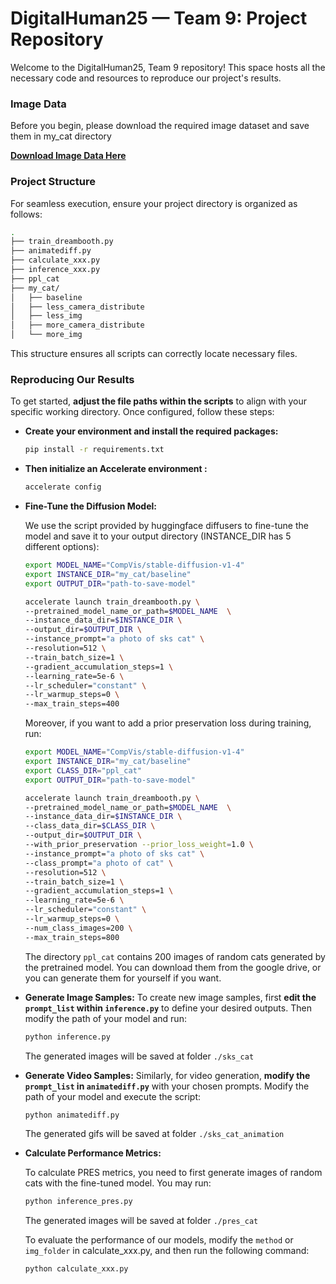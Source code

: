 # DigitalHuman25 — Team 9: Project Repository

Welcome to the DigitalHuman25, Team 9 repository! This space hosts all the necessary code and resources to reproduce our project's results.

### Image Data

Before you begin, please download the required image dataset and save them in my_cat directory

[**Download Image Data Here**](https://drive.google.com/drive/folders/1kZ65uW2QijOylpZ5MaN_HKFF6E_PR64a)

### Project Structure

For seamless execution, ensure your project directory is organized as follows:
```bash
.
├── train_dreambooth.py
├── animatediff.py
├── calculate_xxx.py
├── inference_xxx.py
├── ppl_cat
├── my_cat/
│   ├── baseline
│   ├── less_camera_distribute
│   ├── less_img
│   ├── more_camera_distribute
│   └── more_img
```
This structure ensures all scripts can correctly locate necessary files.

### Reproducing Our Results

To get started, **adjust the file paths within the scripts** to align with your specific working directory. Once configured, follow these steps:

* **Create your environment and install the required packages:**
    ```bash
    pip install -r requirements.txt
    ```
* **Then initialize an Accelerate environment :**
    ```bash
    accelerate config
    ```
* **Fine-Tune the Diffusion Model:**
    
    We use the script provided by huggingface diffusers to fine-tune the model and save it to your output directory (INSTANCE_DIR has 5 different options):
    ```bash
    export MODEL_NAME="CompVis/stable-diffusion-v1-4"
    export INSTANCE_DIR="my_cat/baseline"
    export OUTPUT_DIR="path-to-save-model"

    accelerate launch train_dreambooth.py \
    --pretrained_model_name_or_path=$MODEL_NAME  \
    --instance_data_dir=$INSTANCE_DIR \
    --output_dir=$OUTPUT_DIR \
    --instance_prompt="a photo of sks cat" \
    --resolution=512 \
    --train_batch_size=1 \
    --gradient_accumulation_steps=1 \
    --learning_rate=5e-6 \
    --lr_scheduler="constant" \
    --lr_warmup_steps=0 \
    --max_train_steps=400
    ```
    Moreover, if you want to add a prior preservation loss during training, run:
    ```bash
    export MODEL_NAME="CompVis/stable-diffusion-v1-4"
    export INSTANCE_DIR="my_cat/baseline"
    export CLASS_DIR="ppl_cat"
    export OUTPUT_DIR="path-to-save-model"

    accelerate launch train_dreambooth.py \
    --pretrained_model_name_or_path=$MODEL_NAME  \
    --instance_data_dir=$INSTANCE_DIR \
    --class_data_dir=$CLASS_DIR \
    --output_dir=$OUTPUT_DIR \
    --with_prior_preservation --prior_loss_weight=1.0 \
    --instance_prompt="a photo of sks cat" \
    --class_prompt="a photo of cat" \
    --resolution=512 \
    --train_batch_size=1 \
    --gradient_accumulation_steps=1 \
    --learning_rate=5e-6 \
    --lr_scheduler="constant" \
    --lr_warmup_steps=0 \
    --num_class_images=200 \
    --max_train_steps=800
    ```
    The directory `ppl_cat` contains 200 images of random cats generated by the pretrained model. You can download them from the google drive, or you can generate them for yourself if you want.

* **Generate Image Samples:**
    To create new image samples, first **edit the `prompt_list` within `inference.py`** to define your desired outputs. Then modify the path of your model and run:
    ```bash
    python inference.py
    ```
    The generated images will be saved at folder `./sks_cat`
* **Generate Video Samples:**
    Similarly, for video generation, **modify the `prompt_list` in `animatediff.py`** with your chosen prompts. Modify the path of your model and execute the script:
    ```bash
    python animatediff.py
    ```
    The generated gifs will be saved at folder `./sks_cat_animation`
* **Calculate Performance Metrics:**
  
    To calculate PRES metrics, you need to first generate images of random cats with the fine-tuned model. You may run:
    ```bash
    python inference_pres.py
    ```
    The generated images will be saved at folder `./pres_cat`

    To evaluate the performance of our models, modify the `method` or `img_folder` in calculate_xxx.py, and then run the following command:
    ```bash
    python calculate_xxx.py
    ```
